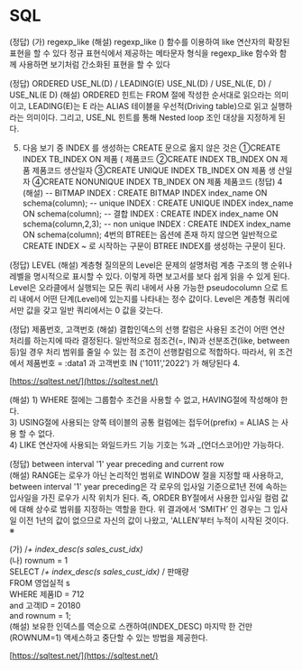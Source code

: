 # SQL

(정답) (가) regexp_like
(해설) regexp_like () 함수를 이용하여 like 연산자의 확장된 표현을 할 수 있다 정규 표현식에서 제공하는
메타문자 형식을 regexp_like 함수와 함께 사용하면 보기처럼 간소화된 표현을 할 수 있다

(정답) ORDERED USE_NL(D) / LEADING(E) USE_NL(D) / USE_NL(E, D) / USE_NL(E D) (해설) ORDERED 힌트는 FROM 절에 작성한 순서대로 읽으라는 의미이고, LEADING(E)는 E 라는 ALIAS 테이블을 우선적(Driving table)으로 읽고 실행하라는 의미이다. 그리고, USE_NL 힌트를 통해 Nested loop 조인 대상을 지정하게 된다.

5. 다음 보기 중 INDEX 를 생성하는 CREATE 문으로 옳지 않은 것은
①CREATE INDEX TB_INDEX ON
제품 ( 제품코드
②CREATE INDEX TB_INDEX ON
제품 제품코드 생산일자
③CREATE UNIQUE INDEX TB_INDEX ON
제품 생 산일자
④CREATE NONUNIQUE
INDEX TB_INDEX ON 제품 제품코드
(정답) 4 (해설)
-- BITMAP INDEX : CREATE BITMAP INDEX index_name ON schema(column);
-- unique INDEX : CREATE UNIQUE INDEX index_name ON schema(column);
-- 결합 INDEX : CREATE INDEX index_name ON schema(column,2,3);
-- non unique INDEX : CREATE INDEX index_name ON schema(column);
4번의 BTREE는 옵션에 존재 하지 않으면 일반적으로 CREATE INDEX ~ 로 시작하는 구문이 BTREE INDEX를 생성하는 구문이 된다.

(정답) LEVEL (해설) 계층형 질의문의 Level은 문제의 설명처럼 계층 구조의 행 순위나 레벨을 명시적으로 표시할 수 있다. 이렇게 하면 보고서를 보다 쉽게 읽을 수 있게 된다. Level은 오라클에서 실행되는 모든 쿼리 내에서 사용 가능한 pseudocolumn 으로 트리 내에서 어떤 단계(Level)에 있는지를 나타내는 정수 값이다. Level은 계층형 쿼리에서만 값을 갖고 일반 쿼리에서는 0 값을 갖는다.

(정답) 제품번호, 고객번호 (해설) 결합인덱스의 선행 칼럼은 사용된 조건이 어떤 연산 처리를 하는지에 따라 결정된다. 일반적으로 점조건(=, IN)과 선분조건(like, between 등)일 경우 처리 범위를 줄일 수 있는 점 조건이 선행칼럼으로 적합하다. 따라서, 위 조건에서 제품번호 = :data1 과 고객번호 IN ('1011','2022') 가 해당된다
4.

[https://sqltest.net/](https://sqltest.net/)

\(해설\) 1\) WHERE 절에는 그룹함수 조건을 사용할 수 없고, HAVING절에 작성해야 한다.   
3\) USING절에 사용되는 양쪽 테이블의 공통 컬럼에는 접두어\(prefix\) = ALIAS 는 사용 할 수 없다.   
4\) LIKE 연산자에 사용되는 와일드카드 기능 기호는 %과 \_\(언더스코어\)만 가능하다.

\(정답\) between interval '1' year preceding and current row   
\(해설\) RANGE는 로우가 아닌 논리적인 범위로 WINDOW 절을 지정할 때 사용하고, between interval '1' year preceding은 각 로우의 입사일 기준으로1년 전에 속하는 입사일을 가진 로우가 시작 위치가 된다. 즉, ORDER BY절에서 사용한 입사일 컬럼 값에 대해 상수로 범위를 지정하는 역할을 한다. 위 결과에서 ‘SMITH’ 인 경우는 그 입사일 이전 1년의 값이 없으므로 자신의 값이 나왔고, ‘ALLEN’부터 누적이 시작된 것이다. ※

\(가\) /_+ index\_desc\(s sales\_cust\_idx\)_    
\(나\) rownum = 1   
SELECT /_+ index\_desc\(s sales\_cust\_idx\)_ / 판매량   
FROM 영업실적 s   
WHERE 제품ID = 712   
and 고객ID = 20180   
and rownum = 1;  
\(해설\) 보유한 인덱스를 역순으로 스캔하여\(INDEX\_DESC\) 마지막 한 건만\(ROWNUM=1\) 액세스하고 중단할 수 있는 방법을 제공한다.

[https://sqltest.net/](https://sqltest.net/)

